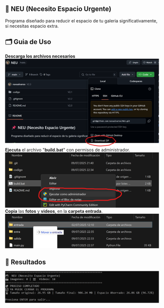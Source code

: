 ## 📌 NEU (Necesito Espacio Urgente)
Programa diseñado para reducir el espacio de tu galeria significativamente, si necesitas espacio extra.

## 🗂️ Guia de Uso
**Descarga los archivos necesarios**
![primer paso imagen](codigo/extra/readme-1.png)
**Ejecuta** el archivo "**build.bat**" con permisos de administrador.
![segundo paso imagen](codigo/extra/readme-2.png)
**Copia** las **fotos** y **videos**, en la **carpeta entrada**.
![tercer paso imagen](codigo/extra/readme-3.png)

## 🚀 Resultados
![resultados](codigo/extra/readme-4.png)